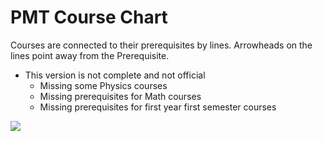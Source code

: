 # PMT Course Chart

Courses are connected to their prerequisites by lines. Arrowheads on the lines point away from the
Prerequisite.

* This version is not complete and not official
    * Missing some Physics courses
    * Missing prerequisites for Math courses
    * Missing prerequisites for first year first semester courses

![](pmt.pmt)
